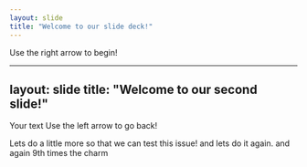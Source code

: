 ```yaml
---
layout: slide
title: "Welcome to our slide deck!"
---
```


Use the right arrow to begin!

---
layout: slide
title: "Welcome to our second slide!"
---
Your text
Use the left arrow to go back!


Lets do a little more so that we can test this issue!
and lets do it again.
and again
9th times the charm